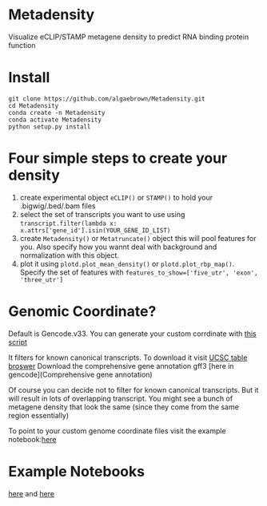 # Metadensity
Visualize eCLIP/STAMP metagene density to predict RNA binding protein function

# Install
```
git clone https://github.com/algaebrown/Metadensity.git
cd Metadensity
conda create -n Metadensity
conda activate Metadensity
python setup.py install
```

# Four simple steps to create your density
1. create experimental object `eCLIP()` or `STAMP()` to hold your .bigwig/.bed/.bam files
2. select the set of transcripts you want to use using `transcript.filter(lambda x: x.attrs['gene_id'].isin(YOUR_GENE_ID_LIST)`
3. create `Metadensity()` or `Metatruncate()` object this will pool features for you. Also specify how you wannt deal with background and normalization with this object.
4. plot it using `plotd.plot_mean_density()` or `plotd.plot_rbp_map()`. Specify the set of features with `features_to_show=['five_utr', 'exon', 'three_utr']`


# Genomic Coordinate?
Default is Gencode.v33. You can generate your custom corrdinate with [this script](https://github.com/algaebrown/ClipNet/blob/master/scripts/gencode_canon_filtering.sh)

It filters for known canonical transcripts. To download it visit [UCSC table broswer](https://genome.ucsc.edu/cgi-bin/hgTables)
Download the comprehensive gene annotation gff3 [here in gencode](Comprehensive gene annotation)

Of course you can decide not to filter for known canonical transcripts.
But it will result in lots of overlapping transcript. You might see a bunch of metagene density that look the same (since they come from the same region essentially)

To point to your custom genome coordinate files visit the example notebook:[here](https://github.com/algaebrown/Metadensity/blob/master/example%20analysis/Oncogenic%20pathways.ipynb)

# Example Notebooks
[here](https://github.com/algaebrown/Metadensity/tree/master/example%20analysis)
and [here](https://github.com/algaebrown/Metadensity/blob/master/notebooks/1_Normalized%20Metadensity.ipynb)
